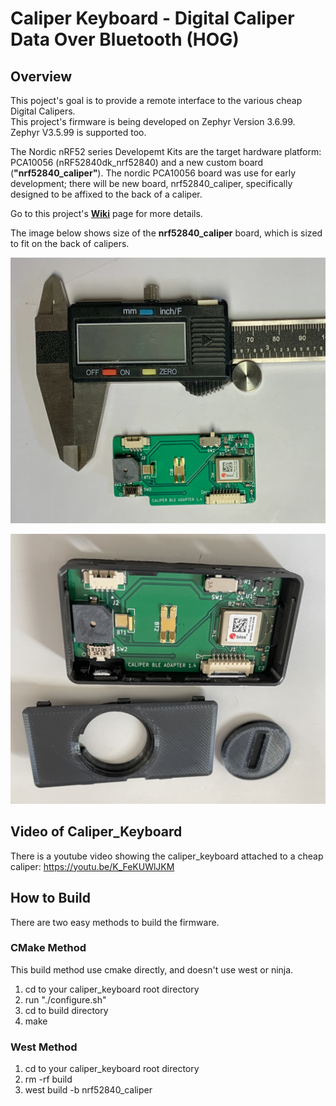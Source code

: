 # Caliper Keyboard - Digital Caliper Data Over Bluetooth (HOG)

## Overview
This poject's goal is to provide a remote interface to the various cheap Digital Calipers.  
This project's firmware is being developed on Zephyr Version 3.6.99.  Zephyr V3.5.99 is supported too.

The Nordic nRF52 series Developemt Kits are the target hardware platform: PCA10056 (nRF52840dk_nrf52840) and a new custom board (**"nrf52840_caliper"**).
The nordic PCA10056 board was use for early development; there will be new board, nrf52840_caliper, specifically designed to be affixed to the back of a caliper.

Go to this project's [**Wiki**](https://github.com/foldedtoad/caliper_keyboard/wiki) page for more details.  

The image below shows size of the  **nrf52840_caliper** board, which is sized to fit on the back of calipers.  

![here](https://github.com/foldedtoad/caliper_keyboard/blob/master/images/Caliper_board.jpg)

![here](https://github.com/foldedtoad/caliper_keyboard/blob/master/images/caliper_board_w_case.JPEG)

## Video of Caliper_Keyboard
There is a youtube video showing the caliper_keyboard attached to a cheap caliper: https://youtu.be/K_FeKUWlJKM

## How to Build
There are two easy methods to build the firmware.

### CMake Method
This build method use cmake directly, and doesn't use west or ninja.
1) cd to your caliper_keyboard root directory
2) run "./configure.sh"
3) cd to build directory
4) make

### West Method
1) cd to your caliper_keyboard root directory
2) rm -rf build
3) west build -b nrf52840_caliper
